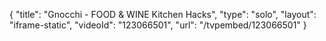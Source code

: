 {
    "title": "Gnocchi - FOOD & WINE Kitchen Hacks",
    "type": "solo",
    "layout": "iframe-static",
    "videoId": "123066501",
    "url": "\/tvpembed\/123066501"
}